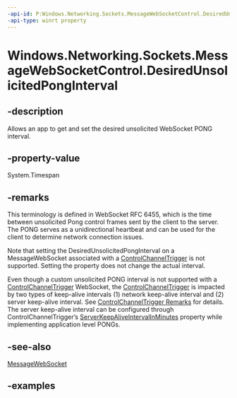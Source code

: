 ```yaml
---
-api-id: P:Windows.Networking.Sockets.MessageWebSocketControl.DesiredUnsolicitedPongInterval
-api-type: winrt property
---
```


<!-- Property syntax.
public TimeSpan DesiredUnsolicitedPongInterval { get;  set; }
-->

# Windows.Networking.Sockets.MessageWebSocketControl.DesiredUnsolicitedPongInterval

## -description
Allows an app to get and set the desired unsolicited WebSocket PONG interval.
## -property-value
System.Timespan
## -remarks
This terminology is defined in WebSocket RFC 6455, which is the time between unsolicited Pong control frames sent by the client to the server. The PONG serves as a unidirectional heartbeat and can be used for the client to determine network connection issues.  

Note that setting the DesiredUnsolicitedPongInterval on a MessageWebSocket associated with a [ControlChannelTrigger](https://docs.microsoft.com/uwp/api/Windows.Networking.Sockets.ControlChannelTrigger) is not supported. Setting the property does not change the actual interval.

Even though a custom unsolicited PONG interval is not supported with a [ControlChannelTrigger](https://docs.microsoft.com/uwp/api/Windows.Networking.Sockets.ControlChannelTrigger) WebSocket, the [ControlChannelTrigger](https://docs.microsoft.com/uwp/api/Windows.Networking.Sockets.ControlChannelTrigger) is impacted by two types of keep-alive intervals  (1) network keep-alive interval and (2) server keep-alive interval. See [ControlChannelTrigger Remarks](https://docs.microsoft.com/uwp/api/Windows.Networking.Sockets.ControlChannelTrigger#Remarks) for details. The server keep-alive interval can be configured through ControlChannelTrigger’s [ServerKeepAliveIntervalInMinutes](https://docs.microsoft.com/uwp/api/windows.networking.sockets.controlchanneltrigger#Windows_Networking_Sockets_ControlChannelTrigger_ServerKeepAliveIntervalInMinutes) property while implementing application level PONGs. 

## -see-also
[MessageWebSocket](messagewebsocket.md)
## -examples

